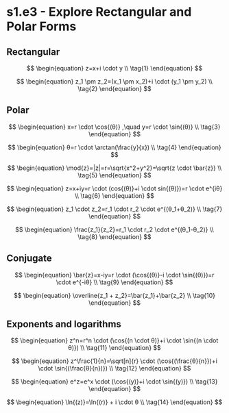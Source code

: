 # s1.e3 - Explore Rectangular and Polar Forms

## Rectangular

$$ \begin{equation} 
z=x+i \cdot y \\
\tag{1}
\end{equation} $$

$$ \begin{equation} 
z_1 \pm z_2=(x_1 \pm x_2)+i \cdot (y_1 \pm y_2) \\
\tag{2}
\end{equation} $$

## Polar
$$ \begin{equation}
x=r \cdot \cos{(θ)} ,\quad  y=r \cdot \sin{(θ)} \\
\tag{3}
\end{equation} $$

$$ \begin{equation}  
θ=r \cdot \arctan(\frac{y}{x}) \\
\tag{4}
\end{equation} $$

$$ \begin{equation} 
\mod{z}=|z|=r=\sqrt{x^2+y^2}=\sqrt{z \cdot \bar{z}} \\
\tag{5}
\end{equation} $$

$$ \begin{equation} 
z=x+iy=r \cdot (cos{(θ)}+i \cdot sin{(θ)})=r \cdot e^{iθ} \\
\tag{6}
\end{equation} $$

$$ \begin{equation} 
z_1 \cdot z_2=r_1 \cdot r_2 \cdot e^{(θ_1+θ_2)} \\
\tag{7}
\end{equation} $$

$$ \begin{equation} 
\frac{z_1}{z_2}=r_1 \cdot r_2 \cdot e^{(θ_1-θ_2)} \\
\tag{8}
\end{equation} $$

## Conjugate

$$ \begin{equation} 
\bar{z}=x-iy=r \cdot (\cos{(θ)}-i \cdot \sin{(θ)})=r \cdot e^{-iθ} \\
\tag{9}
\end{equation} $$

$$ \begin{equation} 
\overline{z_1 + z_2}=\bar{z_1}+\bar{z_2} \\
\tag{10}
\end{equation} $$

## Exponents and logarithms

$$ \begin{equation} 
z^n=r^n \cdot (\cos{(n \cdot θ)}+i \cdot \sin{(n \cdot θ)}) \\
\tag{11}
\end{equation} $$

$$ \begin{equation} 
z^\frac{1}{n}=\sqrt[n]{r} \cdot (\cos{(\frac{θ}{n}})+i \cdot \sin{(\frac{θ}{n})}) \\
\tag{12}
\end{equation} $$

$$ \begin{equation} 
e^z=e^x \cdot (\cos{(y)}+i \cdot \sin{(y)}) \\
\tag{13}
\end{equation} $$

$$ \begin{equation} 
\ln{(z)}=\ln{(r)} + i \cdot θ \\
\tag{14}
\end{equation} $$
